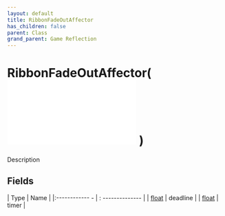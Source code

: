 ```yaml
---
layout: default
title: RibbonFadeOutAffector
has_children: false
parent: Class
grand_parent: Game Reflection
---
```

# RibbonFadeOutAffector( ![ AffectorLambda ](game-reflection/classes/affector_lambda.md) )
Description 

## Fields
| Type | Name |
|:------------ - | : -------------- |
| [float](game-reflection/components/float.md) | deadline |
| [float](game-reflection/components/float.md) | timer |
